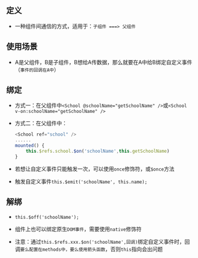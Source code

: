 ## 定义

- 一种组件间通信的方式，适用于：`子组件 ===> 父组件`

## 使用场景

- A是父组件，B是子组件，B想给A传数据，那么就要在A中给B绑定自定义事件（`事件的回调在A中`）

## 绑定

- 方式一：在父组件中`<School @schoolName="getSchoolName" />`或`<School v-on:schoolName="getSchoolName" />`

- 方式二：在父组件中：

    ```js
    <School ref="school" />
    ......
    mounted() {
        this.$refs.school.$on('schoolName',this.getSchoolName)
    }
    ```

- 若想让自定义事件只能触发一次，可以使用`once`修饰符，或`$once`方法

- 触发自定义事件`this.$emit('schoolName', this.name);`

## 解绑

- `this.$off('schoolName');`



- 组件上也可以绑定原生`DOM事件`，需要使用`native`修饰符
- 注意：通过`this.$refs.xxx.$on('schoolName',回调)`绑定自定义事件时，回调`要么配置在methods中，要么使用箭头函数`，否则`this`指向会出问题